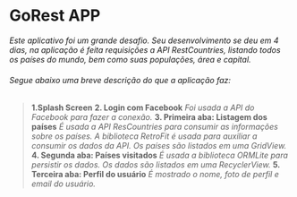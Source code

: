 # GoRest APP

*Este aplicativo foi um grande desafio. Seu desenvolvimento se deu em 4 dias, na aplicação é feita requisições a API RestCountries, listando todos os países do mundo, bem como suas populações, área e capital.*

###### Segue abaixo uma breve descrição do que a aplicação faz:

> **1.Splash Screen**
> **2. Login com Facebook**
*Foi usada a API do Facebook para fazer a conexão.*
> **3. Primeira aba: Listagem dos países**
*É usada a API ResCountries para consumir as informações sobre os países. A biblioteca RetroFit é usada para auxiliar a consumir os dados da API. Os países são listados em uma GridView.*
> **4. Segunda aba: Países visitados**
*É usada a biblioteca ORMLite para persistir os dados. Os dados são listados em uma RecyclerView.*
> **5. Terceira aba: Perfil do usuário** 
*É mostrado o nome, foto de perfil e email do usuário.*
